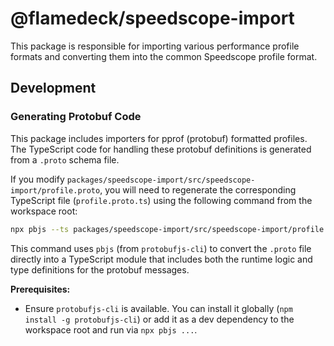 # @flamedeck/speedscope-import

This package is responsible for importing various performance profile formats and converting them into the common Speedscope profile format.

## Development

### Generating Protobuf Code

This package includes importers for pprof (protobuf) formatted profiles. The TypeScript code for handling these protobuf definitions is generated from a `.proto` schema file.

If you modify `packages/speedscope-import/src/speedscope-import/profile.proto`, you will need to regenerate the corresponding TypeScript file (`profile.proto.ts`) using the following command from the workspace root:

```bash
npx pbjs --ts packages/speedscope-import/src/speedscope-import/profile.proto.ts packages/speedscope-import/src/speedscope-import/profile.proto
```

This command uses `pbjs` (from `protobufjs-cli`) to convert the `.proto` file directly into a TypeScript module that includes both the runtime logic and type definitions for the protobuf messages.

**Prerequisites:**

- Ensure `protobufjs-cli` is available. You can install it globally (`npm install -g protobufjs-cli`) or add it as a dev dependency to the workspace root and run via `npx pbjs ...`.
